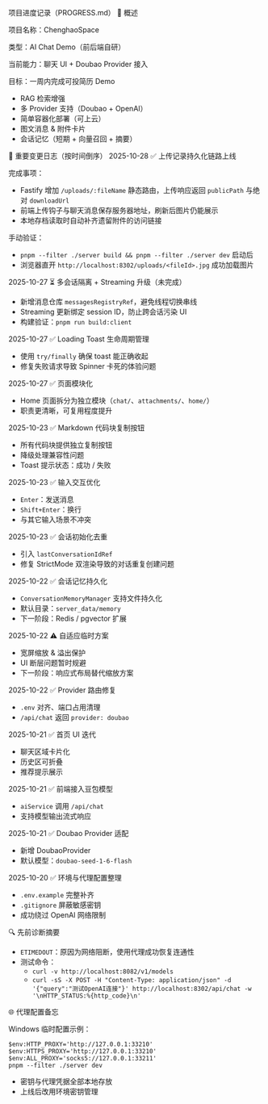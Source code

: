 项目进度记录（PROGRESS.md）
🧩 概述

项目名称：ChenghaoSpace

类型：AI Chat Demo（前后端自研）

当前能力：聊天 UI + Doubao Provider 接入

目标：一周内完成可投简历 Demo
- RAG 检索增强
- 多 Provider 支持（Doubao + OpenAI）
- 简单容器化部署（可上云）
- 图文消息 & 附件卡片
- 会话记忆（短期 + 向量召回 + 摘要）

🚀 重要变更日志（按时间倒序）
2025-10-28 ✅ 上传记录持久化链路上线

完成事项：
- Fastify 增加 `/uploads/:fileName` 静态路由，上传响应返回 `publicPath` 与绝对 `downloadUrl`
- 前端上传钩子与聊天消息保存服务器地址，刷新后图片仍能展示
- 本地存档读取时自动补齐遗留附件的访问链接

手动验证：
- `pnpm --filter ./server build && pnpm --filter ./server dev` 启动后
- 浏览器直开 `http://localhost:8302/uploads/<fileId>.jpg` 成功加载图片

2025-10-27 ⏳ 多会话隔离 + Streaming 升级（未完成）

- 新增消息仓库 `messagesRegistryRef`，避免线程切换串线
- Streaming 更新绑定 session ID，防止跨会话污染 UI
- 构建验证：`pnpm run build:client`

2025-10-27 ✅ Loading Toast 生命周期管理

- 使用 `try/finally` 确保 toast 能正确收起
- 修复失败请求导致 Spinner 卡死的体验问题

2025-10-27 ✅ 页面模块化

- Home 页面拆分为独立模块（`chat/`、`attachments/`、`home/`）
- 职责更清晰，可复用程度提升

2025-10-23 ✅ Markdown 代码块复制按钮

- 所有代码块提供独立复制按钮
- 降级处理兼容性问题
- Toast 提示状态：成功 / 失败

2025-10-23 ✅ 输入交互优化

- `Enter`：发送消息
- `Shift+Enter`：换行
- 与其它输入场景不冲突

2025-10-23 ✅ 会话初始化去重

- 引入 `lastConversationIdRef`
- 修复 StrictMode 双渲染导致的对话重复创建问题

2025-10-22 ✅ 会话记忆持久化

- `ConversationMemoryManager` 支持文件持久化
- 默认目录：`server_data/memory`
- 下一阶段：Redis / pgvector 扩展

2025-10-22 ⚠️ 自适应临时方案

- 宽屏缩放 & 溢出保护
- UI 断层问题暂时规避
- 下一阶段：响应式布局替代缩放方案

2025-10-22 ✅ Provider 路由修复

- `.env` 对齐、端口占用清理
- `/api/chat` 返回 `provider: doubao`

2025-10-21 ✅ 首页 UI 迭代

- 聊天区域卡片化
- 历史区可折叠
- 推荐提示展示

2025-10-21 ✅ 前端接入豆包模型

- `aiService` 调用 `/api/chat`
- 支持模型输出流式响应

2025-10-21 ✅ Doubao Provider 适配

- 新增 DoubaoProvider
- 默认模型：`doubao-seed-1-6-flash`

2025-10-20 ✅ 环境与代理配置整理

- `.env.example` 完整补齐
- `.gitignore` 屏蔽敏感密钥
- 成功绕过 OpenAI 网络限制

🔍 先前诊断摘要

- `ETIMEDOUT`：原因为网络阻断，使用代理成功恢复连通性
- 测试命令：
  - `curl -v http://localhost:8082/v1/models`
  - `curl -sS -X POST -H "Content-Type: application/json" -d '{"query":"测试OpenAI连接"}' http://localhost:8302/api/chat -w '\nHTTP_STATUS:%{http_code}\n'`

🌐 代理配置备忘

Windows 临时配置示例：
```
$env:HTTP_PROXY='http://127.0.0.1:33210'
$env:HTTPS_PROXY='http://127.0.0.1:33210'
$env:ALL_PROXY='socks5://127.0.0.1:33211'
pnpm --filter ./server dev
```

- 密钥与代理凭据全部本地存放
- 上线后改用环境密钥管理
